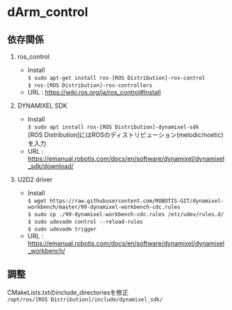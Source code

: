 # dArm_control

## 依存関係
1. ros_control
    -   Install  
        `$ sudo apt-get install ros-[ROS Distribution]-ros-control`  
        `$ ros-[ROS Distribution]-ros-controllers`
    -   URL : https://wiki.ros.org/ja/ros_control#Install

2. DYNAMIXEL SDK
    -   Install  
        `$ sudo apt install ros-[ROS Distribution]-dynamixel-sdk`  
        [ROS Distribution]にはROSのディストリビューション(melodic/noetic)を入力
    -   URL : https://emanual.robotis.com/docs/en/software/dynamixel/dynamixel_sdk/download/

3. U2D2 driver
    -    Install  
          `$ wget https://raw.githubusercontent.com/ROBOTIS-GIT/dynamixel-workbench/master/99-dynamixel-workbench-cdc.rules`  
          `$ sudo cp ./99-dynamixel-workbench-cdc.rules /etc/udev/rules.d/`  
          `$ sudo udevadm control --reload-rules`  
          `$ sudo udevadm trigger`
   -    URL : https://emanual.robotis.com/docs/en/software/dynamixel/dynamixel_workbench/

## 調整
CMakeLists.txtのinclude_directoriesを修正  
`/opt/ros/[ROS Distribution]/include/dynamixel_sdk/`
